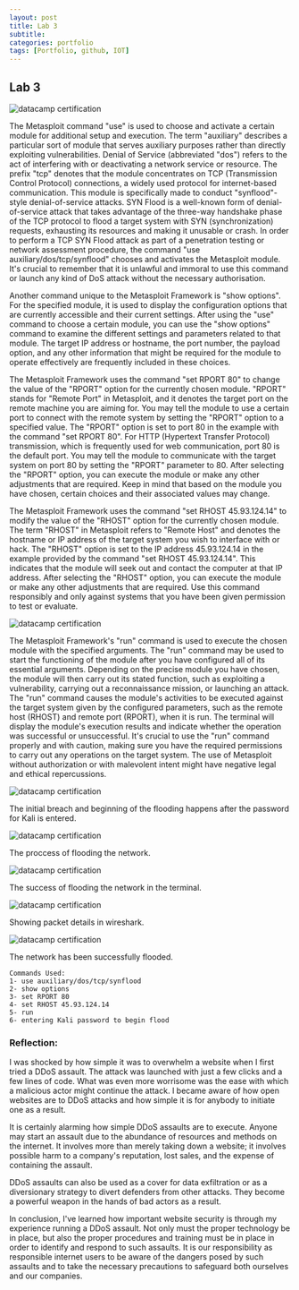```yaml
---
layout: post
title: Lab 3 
subtitle: 
categories: portfolio
tags: [Portfolio, github, IOT]
---
```


## Lab 3

![datacamp certification](/assets/images/banners/lab3/1.png)

The Metasploit command "use" is used to choose and activate a certain module for additional setup and execution.
The term "auxiliary" describes a particular sort of module that serves auxiliary purposes rather than directly exploiting vulnerabilities.
Denial of Service (abbreviated "dos") refers to the act of interfering with or deactivating a network service or resource.
The prefix "tcp" denotes that the module concentrates on TCP (Transmission Control Protocol) connections, a widely used protocol for internet-based communication.
This module is specifically made to conduct "synflood"-style denial-of-service attacks. SYN Flood is a well-known form of denial-of-service attack that takes advantage of the three-way handshake phase of the TCP protocol to flood a target system with SYN (synchronization) requests, exhausting its resources and making it unusable or crash.
In order to perform a TCP SYN Flood attack as part of a penetration testing or network assessment procedure, the command "use auxiliary/dos/tcp/synflood" chooses and activates the Metasploit module. It's crucial to remember that it is unlawful and immoral to use this command or launch any kind of DoS attack without the necessary authorisation.

Another command unique to the Metasploit Framework is "show options". For the specified module, it is used to display the configuration options that are currently accessible and their current settings.
After using the "use" command to choose a certain module, you can use the "show options" command to examine the different settings and parameters related to that module. The target IP address or hostname, the port number, the payload option, and any other information that might be required for the module to operate effectively are frequently included in these choices.

The Metasploit Framework uses the command "set RPORT 80" to change the value of the "RPORT" option for the currently chosen module.
"RPORT" stands for "Remote Port" in Metasploit, and it denotes the target port on the remote machine you are aiming for. You may tell the module to use a certain port to connect with the remote system by setting the "RPORT" option to a specified value.
The "RPORT" option is set to port 80 in the example with the command "set RPORT 80". For HTTP (Hypertext Transfer Protocol) transmission, which is frequently used for web communication, port 80 is the default port. You may tell the module to communicate with the target system on port 80 by setting the "RPORT" parameter to 80.
After selecting the "RPORT" option, you can execute the module or make any other adjustments that are required. Keep in mind that based on the module you have chosen, certain choices and their associated values may change.

The Metasploit Framework uses the command "set RHOST 45.93.124.14" to modify the value of the "RHOST" option for the currently chosen module.
The term "RHOST" in Metasploit refers to "Remote Host" and denotes the hostname or IP address of the target system you wish to interface with or hack.
The "RHOST" option is set to the IP address 45.93.124.14 in the example provided by the command "set RHOST 45.93.124.14". This indicates that the module will seek out and contact the computer at that IP address.
After selecting the "RHOST" option, you can execute the module or make any other adjustments that are required. Use this command responsibly and only against systems that you have been given permission to test or evaluate.


![datacamp certification](/assets/images/banners/lab3/2.png)

The Metasploit Framework's "run" command is used to execute the chosen module with the specified arguments.
The "run" command may be used to start the functioning of the module after you have configured all of its essential arguments. Depending on the precise module you have chosen, the module will then carry out its stated function, such as exploiting a vulnerability, carrying out a reconnaissance mission, or launching an attack.
The "run" command causes the module's activities to be executed against the target system given by the configured parameters, such as the remote host (RHOST) and remote port (RPORT), when it is run. The terminal will display the module's execution results and indicate whether the operation was successful or unsuccessful.
It's crucial to use the "run" command properly and with caution, making sure you have the required permissions to carry out any operations on the target system. The use of Metasploit without authorization or with malevolent intent might have negative legal and ethical repercussions.

![datacamp certification](/assets/images/banners/lab3/3.png)

The initial breach and beginning of the flooding happens after the password for Kali is entered.

![datacamp certification](/assets/images/banners/lab3/4.png)

The proccess of flooding the network.

![datacamp certification](/assets/images/banners/lab3/5.png)

The success of flooding the network in the terminal.

![datacamp certification](/assets/images/banners/lab3/6.png)

Showing packet details in wireshark.

![datacamp certification](/assets/images/banners/lab3/7.png)

The network has been successfully flooded.

```
Commands Used:
1- use auxiliary/dos/tcp/synflood
2- show options
3- set RPORT 80
4- set RHOST 45.93.124.14  
5- run
6- entering Kali password to begin flood
```

### Reflection:

I was shocked by how simple it was to overwhelm a website when I first tried a DDoS assault. The attack was launched with just a few clicks and a few lines of code. What was even more worrisome was the ease with which a malicious actor might continue the attack. I became aware of how open websites are to DDoS attacks and how simple it is for anybody to initiate one as a result.

It is certainly alarming how simple DDoS assaults are to execute. Anyone may start an assault due to the abundance of resources and methods on the internet. It involves more than merely taking down a website; it involves possible harm to a company's reputation, lost sales, and the expense of containing the assault.

DDoS assaults can also be used as a cover for data exfiltration or as a diversionary strategy to divert defenders from other attacks. They become a powerful weapon in the hands of bad actors as a result.

In conclusion, I've learned how important website security is through my experience running a DDoS assault. Not only must the proper technology be in place, but also the proper procedures and training must be in place in order to identify and respond to such assaults. It is our responsibility as responsible internet users to be aware of the dangers posed by such assaults and to take the necessary precautions to safeguard both ourselves and our companies.

